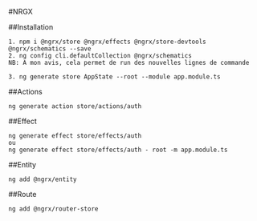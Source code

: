 #NRGX

##Installation

    1. npm i @ngrx/store @ngrx/effects @ngrx/store-devtools @ngrx/schematics --save
    2. ng config cli.defaultCollection @ngrx/schematics
    NB: A mon avis, cela permet de run des nouvelles lignes de commande

    3. ng generate store AppState --root --module app.module.ts

##Actions

    ng generate action store/actions/auth

##Effect

    ng generate effect store/effects/auth
    ou
    ng generate effect store/effects/auth - root -m app.module.ts

##Entity

    ng add @ngrx/entity

##Route

    ng add @ngrx/router-store
